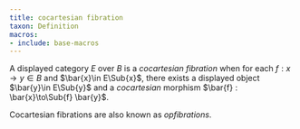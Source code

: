 ```yaml
---
title: cocartesian fibration
taxon: Definition
macros:
- include: base-macros
---
```


A displayed category $E$ over $B$ is a *cocartesian fibration* when for each
$f : x \to y\in B$ and $\bar{x}\in E\Sub{x}$, there exists a displayed object
$\bar{y}\in E\Sub{y}$ and a *cocartesian* morphism $\bar{f} : \bar{x}\to\Sub{f} \bar{y}$.

Cocartesian fibrations are also known as *opfibrations*.
